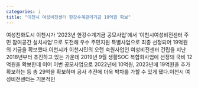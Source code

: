 ```yaml
---
categories: i
title: "이천시 여성비전센터 한강수계관리기금 19억원 확보"
---
```

여성친화도시 이천시가 ‘2023년 한강수계기금 공모사업’에서 ‘이천시여성비전센터 주민 참여공간 설치사업’으로 도전해 우수 주민지원 특별사업으로 최종 선정되어 19억원의 기금을 확보했다.이천시가 이천시민의 오랜 숙원사업인 여성비전센터 건립을 지난 2018년부터 추진하고 있는 가운데 2019년 9월 생활SOC 복합화사업에 선정돼 국비 12억원을 확보한데 이어 이번 공모사업으로 2022년에 10억원, 2023년에 19억원을 추가 확보하는 등 총 29억을 확보하며 공사 추진에 더욱 박차를 가할 수 있게 됐다.이천시 여성비전센터는 기본적인